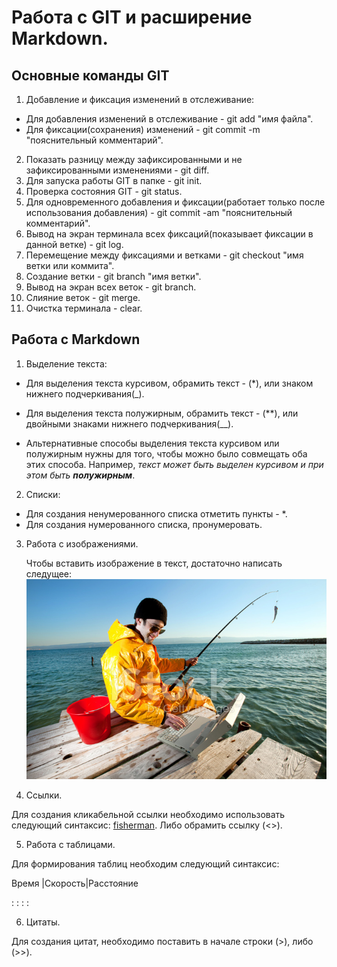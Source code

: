 # Работа с GIT и расширение Markdown.

## Основные команды GIT

1. Добавление и фиксация изменений в отслеживание:
* Для добавления изменений в отслеживание - git add "имя файла".
* Для фиксации(сохранения) изменений - git commit -m "пояснительный комментарий".
2. Показать разницу между зафиксированными и не зафиксированными изменениями - git diff.
3. Для запуска работы GIT в папке - git init.
4. Проверка состояния GIT - git status.
5. Для одновременного добавления и фиксации(работает только после использования добавления) - git commit -am "пояснительный комментарий".
6. Вывод на экран терминала всех фиксаций(показывает фиксации в данной ветке) - git log.
7. Перемещение между фиксациями и ветками - git checkout "имя ветки или коммита".
8. Создание ветки - git branch "имя ветки".
9. Вывод на экран всех веток - git branch.
10. Слияние веток - git merge.
11. Очистка терминала - clear.

## Работа с Markdown

1. Выделение текста:
* Для выделения текста курсивом, обрамить текст - (*), или знаком нижнего подчеркивания(_).
* Для выделения текста полужирным, обрамить текст - (**), или двойными знаками нижнего подчеркивания(__).

* Альтернативные способы выделения текста курсивом или полужирным нужны для того, чтобы можно было совмещать оба этих способа. Например, _текст может быть выделен курсивом и при этом быть **полужирным**_.

2. Списки:
* Для создания ненумерованного списка отметить пункты - *.
* Для создания нумерованного списка, пронумеровать.
3. Работа с изображениями.

    Чтобы вставить изображение в текст, достаточно написать следущее: ![Совместимость...](16197318-fisherman.jpg)

4. Ссылки.

Для создания кликабельной ссылки необходимо использовать следующий синтаксис:
[fisherman](16197318-fisherman.jpg). Либо обрамить ссылку (<>).

5. Работа с таблицами.

Для формирования таблиц необходим следующий синтаксис:

Время |Скорость|Расстояние

:     :        :          :

6. Цитаты.

Для создания цитат, необходимо поставить в начале строки (>), либо (>>).  